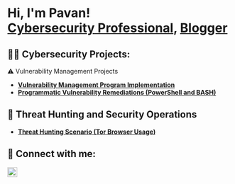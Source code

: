
<h1>Hi, I'm Pavan! <br/> <a href="https://www.linkedin.com/in/pavan-kumar-davar/">Cybersecurity Professional</a>, <a href="https://medium.com/@pavandavar99">Blogger</a></h1>

<h2>👨‍💻 Cybersecurity Projects:</h2>
 ⚠️ Vulnerability Management Projects

- **[Vulnerability Management Program Implementation](https://github.com/SPANKYWOWWOW/Vulnerability-Management-Program)**
- **[Programmatic Vulnerability Remediations (PowerShell and BASH)](https://github.com/joshcybertest/programmatic-vulnerability-remediations)**

## 🚨 Threat Hunting and Security Operations

- **[Threat Hunting Scenario (Tor Browser Usage)](https://github.com/SPANKYWOWWOW/threat-hunting-scenario-tor)**

<h2> 🤳 Connect with me:</h2>


[<img align="left" alt="PavanKumarDvar | LinkedIn" width="22px" src="https://cdn.jsdelivr.net/npm/simple-icons@v3/icons/linkedin.svg" />][linkedin]



[linkedin]: https://www.linkedin.com/in/pavan-kumar-davar/


